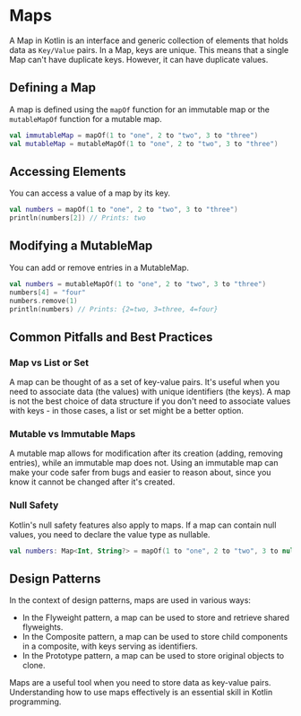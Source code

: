 # Maps

A Map in Kotlin is an interface and generic collection of elements that holds data as `Key/Value` pairs. In a Map, keys are unique. This means that a single Map can't have duplicate keys. However, it can have duplicate values.

## Defining a Map

A map is defined using the `mapOf` function for an immutable map or the `mutableMapOf` function for a mutable map.

```kotlin title="DefineMap.kt"
val immutableMap = mapOf(1 to "one", 2 to "two", 3 to "three")
val mutableMap = mutableMapOf(1 to "one", 2 to "two", 3 to "three")
```

## Accessing Elements

You can access a value of a map by its key.

```kotlin title="AccessElements.kt"
val numbers = mapOf(1 to "one", 2 to "two", 3 to "three")
println(numbers[2]) // Prints: two
```

## Modifying a MutableMap

You can add or remove entries in a MutableMap.

```kotlin title="ModifyMutableMap.kt"
val numbers = mutableMapOf(1 to "one", 2 to "two", 3 to "three")
numbers[4] = "four"
numbers.remove(1)
println(numbers) // Prints: {2=two, 3=three, 4=four}
```

## Common Pitfalls and Best Practices

### Map vs List or Set

A map can be thought of as a set of key-value pairs. It's useful when you need to associate data (the values) with unique identifiers (the keys). A map is not the best choice of data structure if you don't need to associate values with keys - in those cases, a list or set might be a better option.

### Mutable vs Immutable Maps

A mutable map allows for modification after its creation (adding, removing entries), while an immutable map does not. Using an immutable map can make your code safer from bugs and easier to reason about, since you know it cannot be changed after it's created.

### Null Safety

Kotlin's null safety features also apply to maps. If a map can contain null values, you need to declare the value type as nullable.

```kotlin title="NullableMap.kt"
val numbers: Map<Int, String?> = mapOf(1 to "one", 2 to "two", 3 to null)
```

## Design Patterns

In the context of design patterns, maps are used in various ways:

- In the Flyweight pattern, a map can be used to store and retrieve shared flyweights.
- In the Composite pattern, a map can be used to store child components in a composite, with keys serving as identifiers.
- In the Prototype pattern, a map can be used to store original objects to clone.

Maps are a useful tool when you need to store data as key-value pairs. Understanding how to use maps effectively is an essential skill in Kotlin programming.
